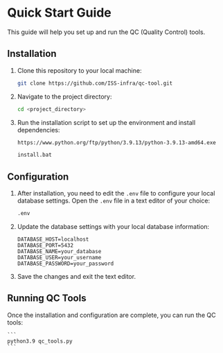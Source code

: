 # Quick Start Guide

This guide will help you set up and run the QC (Quality Control) tools.

## Installation

1. Clone this repository to your local machine:

    ```bash
    git clone https://github.com/ISS-infra/qc-tool.git
    ```

2. Navigate to the project directory:

    ```bash
    cd <project_directory>
    ```

3. Run the installation script to set up the environment and install dependencies:

    ```bash
    https://www.python.org/ftp/python/3.9.13/python-3.9.13-amd64.exe
    ```

    ```bash
    install.bat
    ```

## Configuration

1. After installation, you need to edit the `.env` file to configure your local database settings. Open the `.env` file in a text editor of your choice:

    ```bash
    .env
    ```

2. Update the database settings with your local database information:

    ```
    DATABASE_HOST=localhost
    DATABASE_PORT=5432
    DATABASE_NAME=your_database
    DATABASE_USER=your_username
    DATABASE_PASSWORD=your_password
    ```

3. Save the changes and exit the text editor.

## Running QC Tools

Once the installation and configuration are complete, you can run the QC tools:

    ```
    python3.9 qc_tools.py
    ```